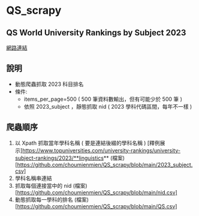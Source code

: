 # QS_scrapy
 
## QS World University Rankings by Subject 2023
[網路連結](https://www.topuniversities.com/subject-rankings/2023?qs_qp=topnav)

## 說明
 - 動態爬蟲抓取 2023 科目排名
 - 條件:
   *  items_per_page=500 ( 500 筆資料數輸出，但有可能少於 500 筆 )
   *  依照 2023_subject ，靜態抓取 nid  ( 2023 學科代碼區間，每年不一樣 )

## 爬蟲順序
 1. 以 Xpath 抓取當年學科名稱 ( 要是連結後綴的學科名稱 )  [釋例展示]https://www.topuniversities.com/university-rankings/university-subject-rankings/2023/**linguistics** (檔案)[https://github.com/choumienmien/QS_scrapy/blob/main/2023_subject.csv]
 2. 學科名稱串連結
 3. 抓取每個連接當中的 nid (檔案)[https://github.com/choumienmien/QS_scrapy/blob/main/nid.csv]
 4. 動態抓取每一學科的排名 (檔案)[https://github.com/choumienmien/QS_scrapy/blob/main/QS.csv]

